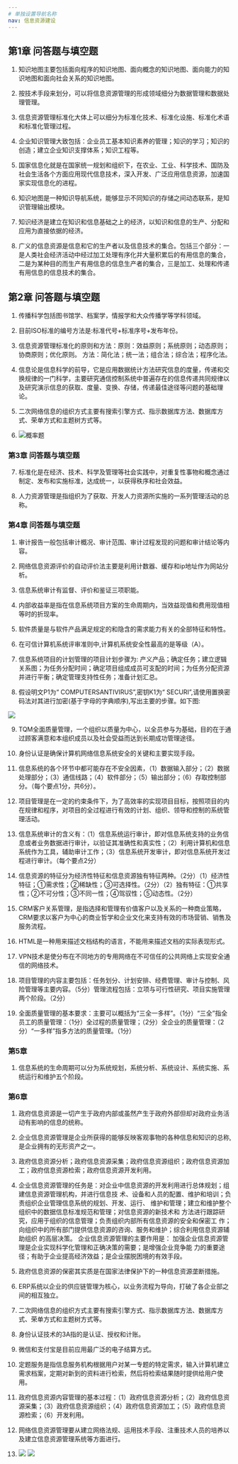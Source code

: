 ```yaml
---
# 单独设置导航名称
nav: 信息资源建设
---
```


## 第1章 问答题与填空题

1. 知识地图主要包括面向程序的知识地图、面向概念的知识地图、面向能力的知识地图和面向社会关系的知识地图。
2. 按技术手段来划分，可以将信息资源管理的形成领域细分为数据管理和数据处理管理。
3. 信息资源管理标准化大体上可以细分为标准化技术、标准化设施、标准化术语和标准化管理过程。

4. 企业知识管理大致包括：企业员工基本知识素养的管理；知识的学习；知识的创造；建立企业知识支撑体系；知识工程等。
5. 国家信息化就是在国家统一规划和组织下，在农业、工业、科学技术、国防及社会生活各个方面应用现代信息技术，深入开发、广泛应用信息资源，加速国家实现信息化的进程。
6. 知识地图是一种知识导航系统，能够显示不同知识的存储之间动态联系，是知识管理输出模块。
7. 知识经济是建立在知识和信息基础之上的经济，以知识和信息的生产、分配和应用为直接依据的经济。
8. 广义的信息资源是信息和它的生产者以及信息技术的集合。包括三个部分：一是人类社会经济活动中经过加工处理有序化并大量积累后的有用信息的集合，二是为某种目的而生产有用信息的信息生产者的集合，三是加工、处理和传递有用信息的信息技术的集合。

## 第2章 问答题与填空题

1. 传播科学包括图书馆学、档案学，情报学和大众传播学等学科领域。

2. 目前ISO标准的编号方法是:标准代号+标准序号+发布年份。

3. 信息资源管理标准化的原则和方法：原则：效益原则；系统原则；动态原则；协商原则；优化原则。 方法：简化法；统一法；组合法；综合法；程序化法。

4. 信息论是信息科学的前导，它是应用数据统计方法研究信息的度量，传递和交换规律的一门科学，主要研究通信控制系统中普遍存在的信息传递共同规律以及研究演示信息的获取、度量、变换、存储，传递最佳途径等问题的基础理论。

5. 二次网络信息的组织方式主要有搜索引擎方式、指示数据库方法、数据库方式、荣单方式和主题树方式等。

6. ![概率题](./gailv.png)

### 第3章 问答题与填空题

7. 标准化是在经济、技术、科学及管理等社会实践中，对重复性事物和概念通过制定、发布和实施标准，达成统一，以获得秩序和社会效益。

8. 人力资源管理是指组织为了获取、开发人力资源所实施的一系列管理活动的总称。

### 第4章 问答题与填空题

1. 审计报告一般包括审计概况、审计范围、审计过程发现的问题和审计结论等内容。

2. 网络信息资源评价的自动评价法主要是利用计数器、缓存和ip地址作为网站分析。

3. 信息系统审计有监督、评价和鉴证三项职能。

4. 内部收益率是指在信息系统项目方案的生命周期内，当效益现值和费用现值相等时的折现率。

5. 软件质量是与软件产品满足规定的和隐含的需求能力有关的全部特征和特性。

6. 在可信计算机系统评审准则中,计算机系统安全性最高的是等级（A）。

7. 信息系统项目的计划管理的项目计划步骤为: 产义产品；确定任务；建立逻辑关系图；为任务分配时间；确定项目组成成员可支配的时间；为任务分配资源并进行平衡；确定管理支持性任务；准备计划汇总。

8. 假设明文P1为“ COMPUTERSANTIVIRUS”,密钥K1为“ SECURI”,请使用置换密码法对其进行加密(基于字母的字典顺序),写出主要的步骤。如下图:

![](./miyue.png)

9. TQM全面质量管理，一个组织以质量为中心，以全员参与为基础，目的在于通过顾客满意和本组织成员以及社会受益而达到长期成功管理途径。

10. 身份认证是确保计算机网络信息系统安全的关键和主要实现手段。

11. 信息系统的各个环节中都可能存在不安全因素，（1）数据输入部分；（2）数据处理部分；（3）通信线路；（4）软件部分；（5）输出部分；（6）存取控制部分。（每个要点1分，共6分）。

12. 项目管理是在一定的约束条件下，为了高效率的实现项目目标，按照项目的内在规律和程序，对项目的全过程进行有效的计划、组织、领导和控制的系统管理活动。

13. 信息系统审计的含义有：（1）信息系统运行审计，即对信息系统支持的业务信息或者业务数据进行审计，以验证其准确性和真实性；（2）利用计算机和信息系统作为工具，辅助审计工作；（3）信息系统开发审计，即对信息系统开发过程进行审计。（每个要点2分）

14. 信息资源的特征分为经济性特征和信息资源独有特征两种。（2分）（1）经济性特征；①需求性；②稀缺性；③可选择性。（2分）（2）独有特征：①共享性；②不可分性；③不同一性；④驾驭性；⑤动态性。（2分）

15. CRM客户关系管理，是指选择和管理有价值客户以及关系的一种商业策略，CRM要求以客户为中心的商业哲学和企业文化来支持有效的市场营销、销售及服务流程。

16. HTML是一种用来描述文档结构的语言，不能用来描述文档的实际表现形式。

17. VPN技术是使分布在不同地方的专用网络在不可信任的公共网络上实现安全通信的网络技术。

18. 项目管理的内容主要包括：任务划分、计划安排、经费管理、审计与控制、风险管理等主要内容。（5分）管理流程包括：立项与可行性研究、项目实施管理两个阶段。（2分）

19. 全面质量管理的基本要求：主要可以概括为“三全一多样”。（1分）“三全”指全员工的质量管理：（1分）全过程的质量管理；（2分）全企业的质量管理：（2分）“一多样”指多方法的质量管理。（1分）

### 第5章

1. 信息系统的生命周期可以分为系统规划，系统分析、系统设计、系统实施、系统运行和维护五个阶段。

### 第6章

1. 政府信息资源是一切产生于政府内部或虽然产生于政府外部但却对政府业务活动有影响的信息的统称。

2. 企业信息资源管理是企业所获得的能够反映客观事物的各种信息和知识的总称,是企业拥有的无形资产之一。

3. 政府信息资源分析；政府信息资源采集；政府信息资源组织；政府信息资源加工；政府信息资源检索；政府信息资源开发利用。

4. 企业信息资源管理的任务是：对企业中信息资源的开发利用进行总体规划；组建信息资源管理机构，并进行信息技 术、设备和人员的配置、维护和培训；负责组织企业管理信息系统的规划、开发、运行、 维护和管理；建立和维护整个组织中的数据信息标准规范和管理；对信息资源的新技术和 方法进行跟踪研究，应用于组织的信息管理；负责组织内部所有信息资源的安全和保密工 作；向组织中的所有部门提供信息资源的咨询、服务和维护；综合利用信息资源辅助组织 的高层决策。 企业信息资源管理的主要作用是： 加强企业信息资源管理是企业实现科学化管理和正确决策的需要；是增强企业竞争能 力的重要途径；有助于企业提高经济效益；是企业摆脱困境的有效手段。

5. 政府信息资源的保密其实质是在国家法律保护下的一种信息资源垄断措施。

6. ERP系统以企业的供应链管理为核心，以业务流程为导向，打破了各企业部之间的相互独立。

7. 二次网络信息的组织方式主要有搜索引擎方式、指示数据库方法、数据库方式、荣单方式和主题树方式等。

8. 身份认证技术的3A指的是认证、授权和计账。

9. 微信和支付宝是目前应用最广泛的电子结算方式。

10. 定题服务是指信息服务机构根据用户对某一专题的特定需求，输入计算机建立需求档案，定期对新到的资料进行检索，然后将检索结果随时提供给用户使用。

11. 政府信息资源内容管理的基本过程：（1）政府信息资源分析；（2）政府信息资源采集；（3）政府信息资源组织；（4）政府信息资源加工；（5）政府信息资源检索；（6）开发利用。

12. 网络信息资源管理要从建立网络法规、运用技术手段、注重技术人员的培养以及建立信息资源管理系统等方面进行。

13. ![](./qiye.png) ![](./qiye-a.png)